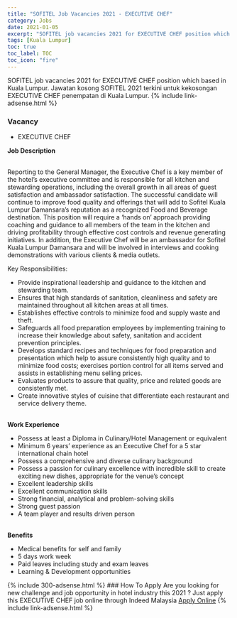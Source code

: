 ```yaml
---
title: "SOFITEL Job Vacancies 2021 - EXECUTIVE CHEF" 
category: Jobs 
date: 2021-01-05 
excerpt: "SOFITEL job vacancies 2021 for EXECUTIVE CHEF position which based in Kuala Lumpur. Jawatan kosong SOFITEL 2021 terkini untuk kekosongan EXECUTIVE CHEF penempatan di Kuala Lumpur" 
tags: [Kuala Lumpur] 
toc: true 
toc_label: TOC 
toc_icon: "fire" 
--- 
```


SOFITEL job vacancies 2021 for EXECUTIVE CHEF position which based in Kuala Lumpur. Jawatan kosong SOFITEL 2021 terkini untuk kekosongan EXECUTIVE CHEF penempatan di Kuala Lumpur. 
{% include link-adsense.html %} 
### Vacancy 
- EXECUTIVE CHEF 
<div><div><b>Job Description<br>
</b><br>
<p>Reporting to the General Manager, the Executive Chef is a key member of the hotel&#8217;s executive committee and is responsible for all kitchen and stewarding operations, including the overall growth in all areas of guest satisfaction and ambassador satisfaction. The successful candidate will continue to improve food quality and offerings that will add to Sofitel Kuala Lumpur Damansara&#8217;s reputation as a recognized Food and Beverage destination. This position will require a &#8216;hands on&#8217; approach providing coaching and guidance to all members of the team in the kitchen and driving profitability through effective cost controls and revenue generating initiatives. In addition, the Executive Chef will be an ambassador for Sofitel Kuala Lumpur Damansara and will be involved in interviews and cooking demonstrations with various clients &amp; media outlets.</p><p>
Key Responsibilities:</p><ul><li>
Provide inspirational leadership and guidance to the kitchen and stewarding team.</li><li>
Ensures that high standards of sanitation, cleanliness and safety are maintained throughout all kitchen areas at all times.
</li><li>Establishes effective controls to minimize food and supply waste and theft.
</li><li>Safeguards all food preparation employees by implementing training to increase their knowledge about safety, sanitation and accident prevention principles.</li><li>
Develops standard recipes and techniques for food preparation and presentation which help to assure consistently high quality and to minimize food costs; exercises portion control for all items served and assists in establishing menu selling prices.
</li><li>Evaluates products to assure that quality, price and related goods are consistently met.</li><li>
Create innovative styles of cuisine that differentiate each restaurant and service delivery theme.</li></ul><br>
<b>
Work Experience
</b><br>
<ul><li>Possess at least a Diploma in Culinary/Hotel Management or equivalent</li><li>
Minimum 6 years&#8217; experience as an Executive Chef for a 5 star international chain hotel</li><li>
Possess a comprehensive and diverse culinary background
</li><li>Possess a passion for culinary excellence with incredible skill to create exciting new dishes, appropriate for the venue&#8217;s concept</li><li>
Excellent leadership skills</li><li>
Excellent communication skills
</li><li>Strong financial, analytical and problem-solving skills</li><li>
Strong guest passion</li><li>
A team player and results driven person</li></ul><br>
<b>
Benefits
</b><br>
<ul><li>Medical benefits for self and family</li><li>
5 days work week</li><li>
Paid leaves including study and exam leaves</li><li>
Learning &amp; Development opportunities</li></ul></div></div> 
{% include 300-adsense.html %} 
### How To Apply 
Are you looking for new challenge and job opportunity in hotel industry this 2021 ?
Just apply this EXECUTIVE CHEF job online through Indeed Malaysia 
<a href="https://malaysia.indeed.com/viewjob?jk=92ed60f010dc3cf6" class="btn btn--info" target="_blank" rel="nofollow noopenner">Apply Online</a> 
{% include link-adsense.html %} 